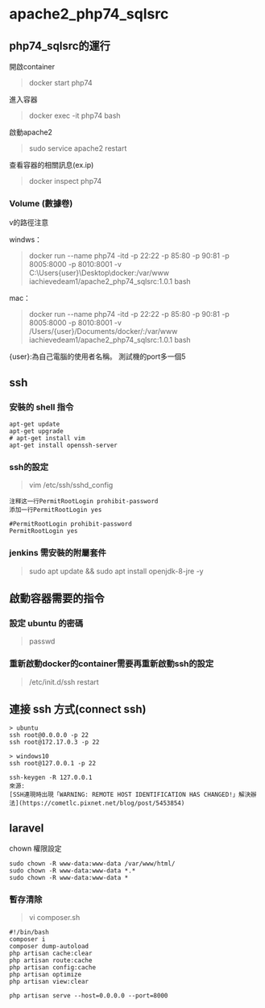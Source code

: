 # apache2_php74_sqlsrc
## php74_sqlsrc的運行
開啟container
> docker start php74

進入容器
> docker exec -it php74 bash

啟動apache2
> sudo service apache2 restart

查看容器的相關訊息(ex.ip)
> docker inspect php74

### Volume (數據卷)

v的路徑注意

windws：
> docker run --name php74 -itd -p 22:22 -p 85:80 -p 90:81 -p 8005:8000 -p 8010:8001 -v C:\Users\{user}\Desktop\docker\:/var/www iachievedeam1/apache2_php74_sqlsrc:1.0.1 bash

mac：
> docker run --name php74 -itd -p 22:22 -p 85:80 -p 90:81 -p 8005:8000 -p 8010:8001 -v /Users/{user}/Documents/docker/:/var/www iachievedeam1/apache2_php74_sqlsrc:1.0.1 bash

{user}:為自己電腦的使用者名稱。
測試機的port多一個5

## ssh
### 安裝的 shell 指令
~~~
apt-get update
apt-get upgrade
# apt-get install vim
apt-get install openssh-server
~~~

### ssh的設定
> vim /etc/ssh/sshd_config
~~~
注释这一行PermitRootLogin prohibit-password
添加一行PermitRootLogin yes

#PermitRootLogin prohibit-password
PermitRootLogin yes
~~~

### jenkins 需安裝的附屬套件
> sudo apt update && sudo apt install openjdk-8-jre -y

## 啟動容器需要的指令
### 設定 ubuntu 的密碼
> passwd

### 重新啟動docker的container需要再重新啟動ssh的設定
> /etc/init.d/ssh restart


## 連接 ssh 方式(connect ssh)
~~~
> ubuntu
ssh root@0.0.0.0 -p 22
ssh root@172.17.0.3 -p 22

> windows10
ssh root@127.0.0.1 -p 22

ssh-keygen -R 127.0.0.1
來源:
[SSH連現時出現「WARNING: REMOTE HOST IDENTIFICATION HAS CHANGED!」解決辦法](https://cometlc.pixnet.net/blog/post/5453854)

~~~

## laravel
chown 權限設定
~~~
sudo chown -R www-data:www-data /var/www/html/
sudo chown -R www-data:www-data *.*
sudo chown -R www-data:www-data *
~~~

### 暫存清除
> vi composer.sh
~~~
#!/bin/bash
composer i
composer dump-autoload
php artisan cache:clear
php artisan route:cache
php artisan config:cache
php artisan optimize
php artisan view:clear

php artisan serve --host=0.0.0.0 --port=8000
~~~
